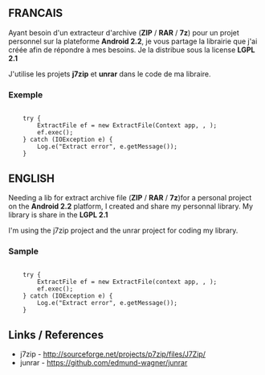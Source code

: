 <h2>FRANCAIS</h2>

<p>Ayant besoin d'un extracteur d'archive (<b>ZIP</b> / <b>RAR</b> / <b>7z</b>) pour un projet personnel sur la plateforme <b>Android 2.2</b>, je vous partage la librairie que j'ai créée afin de répondre à mes besoins. Je la distribue sous la license <b>LGPL 2.1</b></p>

<p>J'utilise les projets <b>j7zip</b> et <b>unrar</b> dans le code de ma libraire.</p>

<h3>Exemple</h3>

<code>
	try {
		ExtractFile ef = new ExtractFile(Context app, <fichier archive>, <Dossier d extraction>);
		ef.exec();
	} catch (IOException e) {
		Log.e("Extract error", e.getMessage());
	}
</code>

<h2>ENGLISH</h2>

<p>Needing a lib for extract archive file  (<b>ZIP</b> / <b>RAR</b> / <b>7z</b>)for a personal project on the <b>Android 2.2</b> platform, I created and share my personnal library. My library is share in the <b>LGPL 2.1</b></p>

<p>I'm using the j7zip project and the unrar project for coding my library.</p>

<h3>Sample</h3>

<code>
	try {
		ExtractFile ef = new ExtractFile(context app, <archive file>, <output directory>);
		ef.exec();
	} catch (IOException e) {
		Log.e("Extract error", e.getMessage());
	}
</code>

<h2>Links / References</h2>
<ul>
<li>
j7zip  - <a href="http://sourceforge.net/projects/p7zip/files/J7Zip/">http://sourceforge.net/projects/p7zip/files/J7Zip/</a>
</li>
<li>
junrar - <a href="https://github.com/edmund-wagner/junrar">https://github.com/edmund-wagner/junrar</a>
</li>
</ul>
